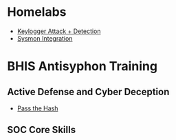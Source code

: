 # Homelabs
- <a href="https://github.com/swathinator/Keylogger-Lab">Keylogger Attack + Detection</a> <br/>
- <a href="https://medium.com/@swathitadepalli/improving-windows-logging-visibility-in-elastic-12e2f6996e64"> Sysmon Integration </a>

# BHIS Antisyphon Training 
## Active Defense and Cyber Deception
- <a href="https://github.com/swathinator/Pass-the-Hash"> Pass the Hash </a>
## SOC Core Skills
